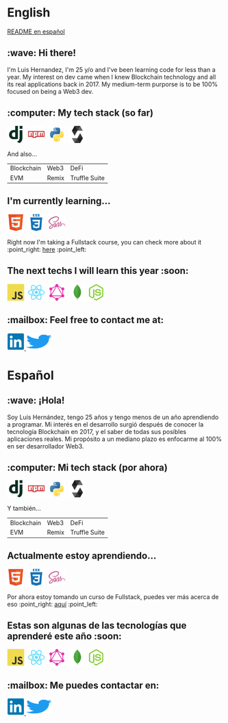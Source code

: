 <h1 id="English">English</h1>
<a href="#Español">README en español</a>

<h2>:wave: Hi there!</h2>
<p>I'm Luis Hernandez, I'm 25 y/o and I've been learning code for less than a year.
My interest on dev came when I knew Blockchain technology and all its real applications back in 2017. My medium-term purporse is to be 100% focused on being a Web3 dev.</p>

<div>
    <h2>:computer: My tech stack (so far)</h2>
    <img src="https://github.com/devicons/devicon/blob/master/icons/django/django-plain.svg" title="Django" alt="Django" width="40" height="40"/>&nbsp;
    <img src="https://github.com/devicons/devicon/blob/master/icons/npm/npm-original-wordmark.svg" title="NPM" alt="NPM" width="40" height="40"/>&nbsp;
    <img src="https://github.com/devicons/devicon/blob/master/icons/python/python-original.svg" title="Python" alt="Python"width="40" height="40"/>&nbsp;
    <img src="https://github.com/devicons/devicon/blob/master/icons/solidity/solidity-original.svg" title="Solidity" alt="Solidity" width="40" height="40"/>&nbsp;
    <p>And also...</p>
    <table>
        <tr>
            <td>Blockchain</td>
            <td>Web3</td>
            <td>DeFi</td>
        </tr>
        <tr>
            <td>EVM</td>
            <td>Remix</td>
            <td>Truffle Suite</td>
        </tr>
    </table>
</div>

<div>
    <h2>I'm currently learning...</h2>
    <img src="https://github.com/devicons/devicon/blob/master/icons/html5/html5-original.svg" title="HTML5" alt="HTML 5" width="40" height="40"/>&nbsp;
    <img src="https://github.com/devicons/devicon/blob/master/icons/css3/css3-plain-wordmark.svg"  title="CSS3" alt="CSS 3" width="40" height="40"/>&nbsp;
    <img src="https://github.com/devicons/devicon/blob/master/icons/sass/sass-original.svg"  title="Sass" alt="Sass" width="40" height="40"/>&nbsp;
    <p>Right now I'm taking a Fullstack course, you can check more about it :point_right: <a href="https://github.com/0xluish/Fullstack-Career">here</a> :point_left:</p>
    <h2>The next techs I will learn this year :soon:</h2>
    <img src="https://github.com/devicons/devicon/blob/master/icons/javascript/javascript-original.svg" title="JavaScript" alt="JavaScript" width="40" height="40"/>&nbsp;
    <img src="https://github.com/devicons/devicon/blob/master/icons/react/react-original.svg" title="React" alt="React" width="40" height="40"/>&nbsp;
    <img src="https://github.com/devicons/devicon/blob/master/icons/graphql/graphql-plain.svg" title="GraphQL" alt="GraphQL" width="40" height="40"/>&nbsp;
    <img src="https://github.com/devicons/devicon/blob/master/icons/mongodb/mongodb-original.svg" title="MongoDB" alt="MongoDB" height="40" width="40">
    <img src="https://github.com/devicons/devicon/blob/master/icons/nodejs/nodejs-original.svg" title="Node.js" alt="Node.js" width="40" height="40">&nbsp;
</div>

<div>
    <h2>:mailbox: Feel free to contact me at:</h2>
    <a href="https://www.linkedin.com/in/luishernandezsolis/">
        <img src="https://github.com/devicons/devicon/blob/master/icons/linkedin/linkedin-original.svg" title="LinkedIn" alt="LinkedIn" width="40" height="40">
    </a>
    <a href="https://twitter.com/0xluish">
        <img src="https://github.com/devicons/devicon/blob/master/icons/twitter/twitter-original.svg" title="Twitter" alt="Twitter" width="60" height="40">
    </a>
</div>

<h1 id="Español">Español</h1>

<h2>:wave: ¡Hola!</h2>
<p>Soy Luis Hernández, tengo 25 años y tengo menos de un año aprendiendo a programar. Mi interés en el desarrollo surgió después de conocer la tecnología Blockchain en 2017, y el saber de todas sus posibles aplicaciones reales. Mi propósito a un mediano plazo es enfocarme al 100% en ser desarrollador Web3.</p>

<div>
    <h2>:computer: Mi tech stack (por ahora)</h2>
    <img src="https://github.com/devicons/devicon/blob/master/icons/django/django-plain.svg" title="Django" alt="Django" width="40" height="40"/>&nbsp;
    <img src="https://github.com/devicons/devicon/blob/master/icons/npm/npm-original-wordmark.svg" title="NPM" alt="NPM" width="40" height="40"/>&nbsp;
    <img src="https://github.com/devicons/devicon/blob/master/icons/python/python-original.svg" title="Python" alt="Python"width="40" height="40"/>&nbsp;
    <img src="https://github.com/devicons/devicon/blob/master/icons/solidity/solidity-original.svg" title="Solidity" alt="Solidity" width="40" height="40"/>&nbsp;
    <p>Y también...</p>
    <table>
        <tr>
            <td>Blockchain</td>
            <td>Web3</td>
            <td>DeFi</td>
        </tr>
        <tr>
            <td>EVM</td>
            <td>Remix</td>
            <td>Truffle Suite</td>
        </tr>
    </table>
</div>

<div>
    <h2>Actualmente estoy aprendiendo...</h2>
    <img src="https://github.com/devicons/devicon/blob/master/icons/html5/html5-original.svg" title="HTML5" alt="HTML 5" width="40" height="40"/>&nbsp;
    <img src="https://github.com/devicons/devicon/blob/master/icons/css3/css3-plain-wordmark.svg"  title="CSS3" alt="CSS 3" width="40" height="40"/>&nbsp;
    <img src="https://github.com/devicons/devicon/blob/master/icons/sass/sass-original.svg"  title="Sass" alt="Sass" width="40" height="40"/>&nbsp;
    <p>Por ahora estoy tomando un curso de Fullstack, puedes ver más acerca de eso :point_right: <a href="https://github.com/0xluish/Carrera-Fullstack">aquí</a> :point_left:</p>
    <h2>Estas son algunas de las tecnologías que aprenderé este año :soon:</h2>
    <img src="https://github.com/devicons/devicon/blob/master/icons/javascript/javascript-original.svg" title="JavaScript" alt="JavaScript" width="40" height="40"/>&nbsp;
    <img src="https://github.com/devicons/devicon/blob/master/icons/react/react-original.svg" title="React" alt="React" width="40" height="40"/>&nbsp;
    <img src="https://github.com/devicons/devicon/blob/master/icons/graphql/graphql-plain.svg" title="GraphQL" alt="GraphQL" width="40" height="40"/>&nbsp;
    <img src="https://github.com/devicons/devicon/blob/master/icons/mongodb/mongodb-original.svg" title="MongoDB" alt="MongoDB" height="40" width="40">
    <img src="https://github.com/devicons/devicon/blob/master/icons/nodejs/nodejs-original.svg" title="Node.js" alt="Node.js" width="40" height="40">&nbsp;
</div>

<div>
    <h2>:mailbox: Me puedes contactar en:</h2>
    <a href="https://www.linkedin.com/in/luishernandezsolis/">
        <img src="https://github.com/devicons/devicon/blob/master/icons/linkedin/linkedin-original.svg" title="LinkedIn" alt="LinkedIn" width="40" height="40">
    </a>
    <a href="https://twitter.com/0xluish">
        <img src="https://github.com/devicons/devicon/blob/master/icons/twitter/twitter-original.svg" title="Twitter" alt="Twitter" width="60" height="40">
    </a>
</div>